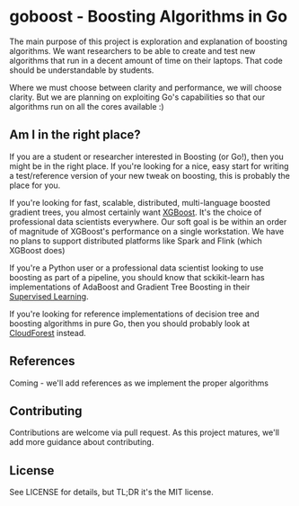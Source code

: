 # goboost - Boosting Algorithms in Go

The main purpose of this project is exploration and explanation of boosting
algorithms. We want researchers to be able to create and test new algorithms
that run in a decent amount of time on their laptops. That code should be
understandable by students.

Where we must choose between clarity and performance, we will choose clarity.
But we are planning on exploiting Go's capabilities so that our algorithms run
on all the cores available :)

## Am I in the right place?

If you are a student or researcher interested in Boosting (or Go!), then you
might be in the right place. If you're looking for a nice, easy start for
writing a test/reference version of your new tweak on boosting, this is
probably the place for you.

If you're looking for fast, scalable, distributed, multi-language boosted
gradient trees, you almost certainly want
[XGBoost](https://github.com/dmlc/xgboost). It's the choice of professional
data scientists everywhere. Our soft goal is be within an order of magnitude
of XGBoost's performance on a single workstation. We have no plans to support
distributed platforms like Spark and Flink (which XGBoost does)

If you're a Python user or a professional data scientist looking to use
boosting as part of a pipeline, you should know that sckikit-learn has
implementations of AdaBoost and Gradient Tree Boosting in their
[Supervised Learning](http://scikit-learn.org/stable/supervised_learning.html#supervised-learning).

If you're looking for reference implementations of decision tree and boosting
algorithms in pure Go, then you should probably look at
[CloudForest](https://github.com/ryanbressler/CloudForest) instead.

## References

Coming - we'll add references as we implement the proper algorithms

## Contributing

Contributions are welcome via pull request. As this project matures, we'll add
more guidance about contributing.

## License

See LICENSE for details, but TL;DR it's the MIT license.
